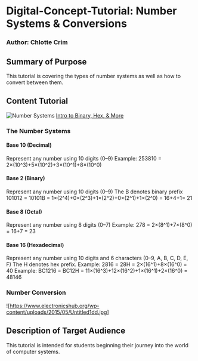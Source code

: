 # Digital-Concept-Tutorial: Number Systems & Conversions 
### Author: Chlotte Crim


## Summary of Purpose
This tutorial is covering the types of number systems as well as how to convert between them.


## Content Tutorial
![Number Systems](http://www.electronicsengineering.nbcafe.in/wp-content/uploads/2014/09/number-systems.png)
[Intro to Binary, Hex, & More](https://code.tutsplus.com/articles/number-systems-an-introduction-to-binary-hexadecimal-and-more--active-10848)

  ### The Number Systems
  
  #### Base 10 (Decimal)
  Represent any number using 10 digits (0–9)
  Example: 253810 = 2×(10^3)+5×(10^2)+3×(10^1)+8×(10^0)
  
  #### Base 2 (Binary)
  Represent any number using 10 digits (0–9)
  The B denotes binary prefix
  101012 = 10101B = 1×(2^4)+0×(2^3)+1×(2^2)+0×(2^1)+1×(2^0) = 16+4+1= 21
  
  #### Base 8 (Octal)
  Represent any number using 8 digits (0–7)
  Example: 278 = 2×(8^1)+7×(8^0) = 16+7 = 23
  
  #### Base 16 (Hexadecimal)
  Represent any number using 10 digits and 6 characters (0–9, A, B, C, D, E, F)
  The H denotes hex prefix.
  Example: 2816 = 28H = 2×(16^1)+8×(16^0) = 40
  Example: BC1216 = BC12H = 11×(16^3)+12×(16^2)+1×(16^1)+2×(16^0) = 48146

  
  ### Number Conversion
  ![https://www.electronicshub.org/wp-content/uploads/2015/05/Untitled1dd.jpg]

## Description of Target Audience
This tutorial is intended for students beginning their journey into the world of computer systems. 
